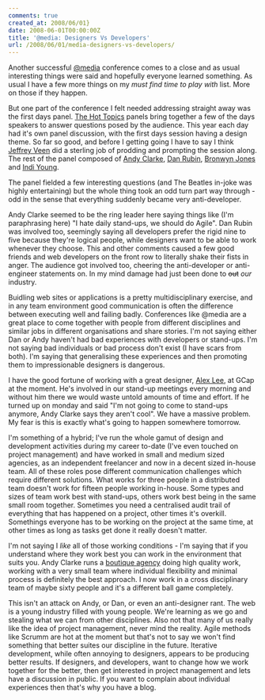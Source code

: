 ```yaml
---
comments: true
created_at: 2008/06/01}
date: 2008-06-01T00:00:00Z
title: '@media: Designers Vs Developers'
url: /2008/06/01/media-designers-vs-developers/
---
```


Another successful [@media](http://vivabit.com/atmedia2008/) conference comes to a close and as usual interesting things were said and hopefully everyone learned something. As usual I have a few more things on my *must find time to play with* list. More on those if they happen.

But one part of the conference I felt needed addressing straight away was the first days panel. [The Hot Topics](http://www.vivabit.com/atmedia2008/london/sessions/#hottopics) panels bring together a few of the days speakers to answer questions posed by the audience. This year each day had it's own panel discussion, with the first days session having a design theme. So far so good, and before I getting going I have to say I think [Jeffrey Veen](http://www.veen.com/jeff/) did a sterling job of prodding and prompting the session along. The rest of the panel composed of [Andy Clarke](http://www.stuffandnonsense.co.uk), [Dan Rubin](http://superfluousbanter.org/), [Bronwyn Jones](http://presentimperfect.com/) and [Indi Young](http://www.indiyoung.com/).

The panel fielded a few interesting questions (and The Beatles in-joke was highly entertaining) but the whole thing took an odd turn part way through - odd in the sense that everything suddenly became very anti-developer.

Andy Clarke seemed to be the ring leader here saying things like (I'm paraphrasing here) "I hate daily stand-ups, we should do Agile". Dan Rubin was involved too, seemingly saying all developers prefer the rigid nine to five because they're logical people, while designers want to be able to work whenever they choose. This and other comments caused a few good friends and web developers on the front row to literally shake their fists in anger. The audience got involved too, cheering the anti-developer or anti-engineer statements on. In my mind damage had just been done to ~~out~~ *our* industry.

Buidling web sites or applications is a pretty multidisciplinary exercise, and in any team environment good communication is often the difference between executing well and failing badly. Conferences like @media are a great place to come together with people from different disciplines and similar jobs in different organisations and share stories. I'm not saying either Dan or Andy haven't had bad experiences with developers or stand-ups. I'm not saying bad individuals or bad process don't exist (I have scars from both). I'm saying that generalising these experiences and then promoting them to impressionable designers is dangerous.

I have the good fortune of working with a great designer, [Alex Lee](http://csensedesign.co.uk/blog/), at GCap at the moment. He's involved in our stand-up meetings every morning and without him there we would waste untold amounts of time and effort. If he turned up on monday and said "I'm not going to come to stand-ups anymore, Andy Clarke says they aren't cool". We have a massive problem. My fear is this is exactly what's going to happen somewhere tomorrow.

I'm something of a hybrid; I've run the whole gamut of design and development activities during my career to-date (I've even touched on project management) and have worked in small and medium sized agencies, as an independent freelancer and now in a decent sized in-house team. All of these roles pose different communication challenges which require different solutions. What works for three people in a distributed team doesn't work for fifteen people working in-house. Some types and sizes of team work best with stand-ups, others work best being in the same small room together. Sometimes you need a centralised audit trail of everything that has happened on a project, other times it's overkill. Somethings everyone has to be working on the project at the same time, at other times as long as tasks get done it really doesn't matter.

I'm not saying I *like* all of those working conditions - I'm saying that if you understand where they work best you can work in the environment that suits you. Andy Clarke runs a [boutique agency](http://www.stuffandnonsense.co.uk/index.php/) doing high quality work, working with a very small team where individual flexibility and minimal process is definitely the best approach. I now work in a cross disciplinary team of maybe sixty people and it's a different ball game completely.

This isn't an attack on Andy, or Dan, or even an anti-designer rant. The web is a young industry filled with young people. We're learning as we go and stealing what we can from other disciplines. Also not that many of us really like the idea of project management, never mind the reality. Agile methods like Scrumm are hot at the moment but that's not to say we won't find something that better suites our discipline in the future. Iterative development, while often annoying to designers, appears to be producing better results. If designers, and developers, want to change how we work together for the better, then get interested in project management and lets have a discussion in public. If you want to complain about individual experiences then that's why you have a blog.
